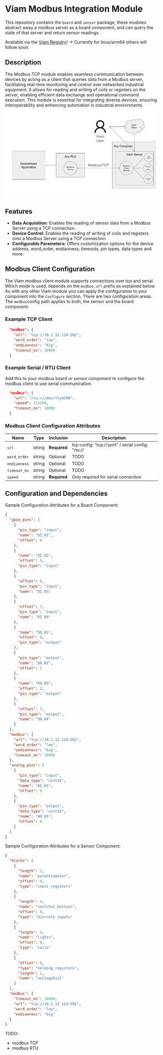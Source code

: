# Viam Modbus Integration Module

This repository contains the `board` and `sensor` package, these modules abstract away a modbus server as a board component, and can query the state of that server and return sensor readings.

Available via the [Viam Registry](https://app.viam.com/module/viam-soleng/viam-modbus)! -> Currently for linux/arm64 others will follow soon.

## Description

The Modbus TCP module enables seamless communication between devices by acting as a client that queries data from a Modbus server, facilitating real-time monitoring and control over networked industrial equipment. It allows for reading and writing of coils or registers on the server, enabling efficient data exchange and operational command execution. This module is essential for integrating diverse devices, ensuring interoperability and enhancing automation in industrial environments.

![alt text](media/architecture.png "Modbus Integration (Server / Client) Architecture")

## Features

- **Data Acquisition:** Enables the reading of sensor data from a Modbus Server using a TCP connection.
- **Device Control:** Enables the reading of writing of coils and registers onto a Modbus Server using a TCP connection.
- **Configurable Parameters:** Offers customization options for the device address, word_order, endianness, timeouts, pin types, data types and more.



## Modbus Client Configuration

The Viam modbus client module supports connections over tcp and serial. Which mode is used, depends on the `modbus.url` prefix as explained below.
As with any other Viam module you can apply the configuration to your component into the `Configure` section.
There are two configuration areas. The `modbus`config path applies to both, the sensor and the board component.

### Example TCP Client

```json
  "modbus": {
    "url": "tcp://10.1.12.124:502",
    "word_order": "low",
    "endianness": "big",
    "timeout_ms": 10000
  }
```

### Example Serial / RTU Client

Add this to your modbus board or sensor component to configure the modbus client to use serial communication.

```json
  "modbus": {
    "url": "rtu:///dev/ttyACM0",
    "speed": 115200,
    "timeout_ms": 10000
  }
```

### Modbus Client Configuration Attributes

| Name    | Type   | Inclusion    | Description |
| ------- | ------ | ------------ | ----------- |
| `url` | string | **Required** | tcp config: "tcp://<ip address>:port" / serial config: "rtu://<serial device>|
| `word_order` | string | Optional     | TODO        |
| `endianness` | string | Optional     | TODO        |
| `timeout_ms` | string | Optional     | TODO        |
| `speed` | string | **Required** | Only required for serial connection |


## Configuration and Dependencies

Sample Configuration Attributes for a Board Component:
```json
{
  "gpio_pins": [
    {
      "pin_type": "input",
      "name": "DI_01",
      "offset": 4
    },
    {
      "name": "DI_02",
      "offset": 5,
      "pin_type": "input"
    },
    {
      "offset": 6,
      "pin_type": "input",
      "name": "DI_03"
    },
    {
      "offset": 7,
      "pin_type": "input",
      "name": "DI_04"
    },
    {
      "name": "DO_01",
      "offset": 0,
      "pin_type": "output"
    },
    {
      "pin_type": "output",
      "name": "DO_02",
      "offset": 1
    },
    {
      "name": "DO_03",
      "offset": 2,
      "pin_type": "output"
    },
    {
      "offset": 3,
      "pin_type": "output",
      "name": "DO_04"
    }
  ],
  "modbus": {
    "url": "tcp://10.1.12.124:502",
    "word_order": "low",
    "endianness": "big",
    "timeout_ms": 10000
  },
  "analog_pins": [
    {
      "pin_type": "input",
      "data_type": "uint16",
      "name": "AI_01",
      "offset": 0
    },
    {
      "pin_type": "output",
      "data_type": "uint16",
      "name": "AO_01",
      "offset": 0
    }
  ]
}
```

Sample Configuration Attributes for a Sensor Component:
```json
{
  "blocks": [
    {
      "length": 1,
      "name": "potentiometer",
      "offset": 0,
      "type": "input_registers"
    },
    {
      "length": 4,
      "name": "switches_buttons",
      "offset": 4,
      "type": "discrete_inputs"
    },
    {
      "length": 4,
      "name": "lights",
      "offset": 0,
      "type": "coils"
    },
    {
      "offset": 0,
      "type": "holding_registers",
      "length": 1,
      "name": "voltageDial"
    }
  ],
  "modbus": {
    "timeout_ms": 10000,
    "url": "tcp://10.1.12.124:502",
    "word_order": "low",
    "endianness": "big"
  }
}
```


TODO:
  - modbus TCP
  - modbus RTU
